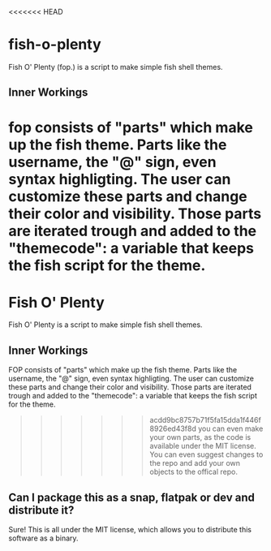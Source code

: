 <<<<<<< HEAD
# fish-o-plenty
Fish O' Plenty (fop.) is a script to make simple fish shell themes.

## Inner Workings
fop consists of "parts" which make up the fish theme. Parts like the username, the "@" sign, even syntax highligting. The user can customize these parts and change their color and visibility. Those parts are iterated trough and added to the "themecode": a variable that keeps the fish script for the theme.
=======
# Fish O' Plenty
Fish O' Plenty is a script to make simple fish shell themes.

## Inner Workings
FOP consists of "parts" which make up the fish theme. Parts like the username, the "@" sign, even syntax highligting. The user can customize these parts and change their color and visibility. Those parts are iterated trough and added to the "themecode": a variable that keeps the fish script for the theme.
>>>>>>> acdd9bc8757b71f5fa15dda1f446f8926ed43f8d
you can even make your own parts, as the code is available under the MIT license. You can even suggest changes to the repo and add your own objects to the offical repo.

## Can I package this as a snap, flatpak or dev and distribute it?
Sure! This is all under the MIT license, which allows you to distribute this software as a binary.
